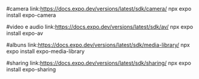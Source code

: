 #camera
link:https://docs.expo.dev/versions/latest/sdk/camera/
npx expo install expo-camera

#video e audio
link:https://docs.expo.dev/versions/latest/sdk/av/
npx expo install expo-av

#albuns
link:https://docs.expo.dev/versions/latest/sdk/media-library/
npx expo install expo-media-library

#sharing
link:https://docs.expo.dev/versions/latest/sdk/sharing/
npx expo install expo-sharing
